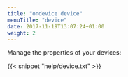 ```yaml
---
title: "ondevice device"
menuTitle: "device"
date: 2017-11-19T13:07:24+01:00
weight: 2
---
```


Manage the properties of your devices:

{{< snippet "help/device.txt" >}}
